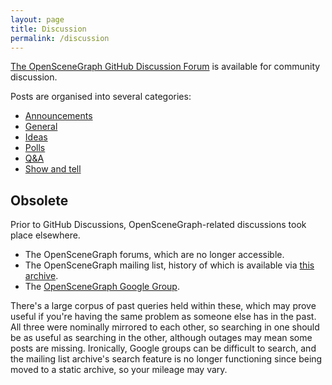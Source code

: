 ```yaml
---
layout: page
title: Discussion
permalink: /discussion
---
```


[The OpenSceneGraph GitHub Discussion Forum](https://github.com/openscenegraph/OpenSceneGraph/discussions) is available for community discussion.

Posts are organised into several categories:
* [Announcements](https://github.com/openscenegraph/OpenSceneGraph/discussions/categories/announcements)
* [General](https://github.com/openscenegraph/OpenSceneGraph/discussions/categories/general)
* [Ideas](https://github.com/openscenegraph/OpenSceneGraph/discussions/categories/ideas)
* [Polls](https://github.com/openscenegraph/OpenSceneGraph/discussions/categories/polls)
* [Q&A](https://github.com/openscenegraph/OpenSceneGraph/discussions/categories/q-a)
* [Show and tell](https://github.com/openscenegraph/OpenSceneGraph/discussions/categories/show-and-tell)

## Obsolete

Prior to GitHub Discussions, OpenSceneGraph-related discussions took place elsewhere.
* The OpenSceneGraph forums, which are no longer accessible.
* The OpenSceneGraph mailing list, history of which is available via [this archive](https://openscenegraph.github.io/OpenSceneGraphDotComBackup/OpenSceneGraph/lists.openscenegraph.org/pipermail/osg-users-openscenegraph.org/).
* The [OpenSceneGraph Google Group](https://groups.google.com/g/osg-users).

There's a large corpus of past queries held within these, which may prove useful if you're having the same problem as someone else has in the past.
All three were nominally mirrored to each other, so searching in one should be as useful as searching in the other, although outages may mean some posts are missing.
Ironically, Google groups can be difficult to search, and the mailing list archive's search feature is no longer functioning since being moved to a static archive, so your mileage may vary.
